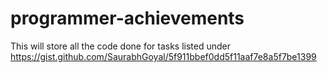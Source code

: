 # programmer-achievements
This will store all the code done for tasks listed under https://gist.github.com/SaurabhGoyal/5f911bbef0dd5f11aaf7e8a5f7be1399
